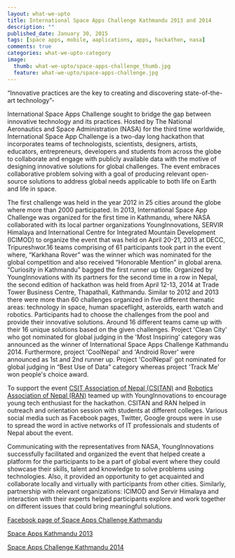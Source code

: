 ```yaml
---
layout: what-we-upto 
title: International Space Apps Challenge Kathmandu 2013 and 2014
description: ""
published_date: January 30, 2015
tags: [space apps, mobile, aaplications, apps, hackathon, nasa]
comments: true
categories: what-we-upto-category
image:
  thumb: what-we-upto/space-apps-challenge_thumb.jpg
  feature: what-we-upto/space-apps-challenge.jpg
---
```


“Innovative practices are the key to creating and discovering state-of-the-art technology”-

International Space Apps Challenge sought to bridge the gap between innovative technology and its practices. Hosted by The National Aeronautics and Space Administration (NASA) for the third time worldwide, International Space App Challenge is a two-day long hackathon that incorporates teams of technologists, scientists, designers, artists, educators, entrepreneurs, developers and students from across the globe to collaborate and engage with publicly available data with the motive of designing innovative solutions for global challenges. The event embraces collaborative problem solving with a goal of producing relevant open-source solutions to address global needs applicable to both life on Earth and life in space.

The first challenge was held in the year 2012 in 25 cities around the globe where more than 2000 participated. In 2013, International Space App Challenge was organized for the first time in Kathmandu, where NASA collaborated with its local partner organizations YoungInnovations, SERVIR Himalaya and International Centre for Integrated Mountain Development (ICIMOD) to organize the event that was held on April 20-21, 2013 at DECC, Tripureshwor.16 teams comprising of 61 participants took part in the event where, “Karkhana Rover” was the winner which was nominated for the global competition and also received “Honorable Mention” in global arena. “Curiosity in Kathmandu” bagged the first runner up title. Organized by YoungInnovations with its partners for the second time in a row in Nepal, the second edition of hackathon was held from April 12-13, 2014 at Trade Tower Business Centre, Thapathali, Kathmandu. Similar to 2012 and 2013 there were more than 60 challenges organized in five different thematic areas: technology in space, human spaceflight, asteroids, earth watch and robotics. Participants had to choose the challenges from the pool and provide their innovative solutions. Around 16 different teams came up with their 16 unique solutions based on the given challenges.  Project 'Clean City' who got nominated for global judging in the 'Most Inspiring' category was announced as the winner of International Space Apps Challenge Kathmandu 2014. Furthermore, project 'CoolNepal' and 'Android Rover' were announced as 1st and 2nd runner up. Project 'CoolNepal' got nominated for global judging in “Best Use of Data” category whereas project 'Track Me' won people's choice award.

To support the event [CSIT Association of Nepal (CSITAN)](http://www.csitnepal.com/) and [Robotics Association of Nepal (RAN)](http://ran.org.np/)  teamed up with YoungInnovations to encourage young tech enthusiast for the hackathon. CSITAN and RAN helped in outreach and orientation session with students at different colleges. Various social media such as Facebook pages, Twitter, Google groups were in use to spread the word in active networks of IT professionals and students of Nepal about the event.

Communicating with the representatives from NASA, YoungInnovations successfully facilitated and organized the event that helped create a platform for the participants to be a part of global event where they could showcase their skills, talent and knowledge to solve problems using technologies. Also, it provided an opportunity to get acquainted and collaborate locally and virtually with participants from other cities. Similarly, partnership with relevant organizations: ICIMOD and Servir Himalaya and interaction with their experts helped participants explore and work together on different issues that could bring meaningful solutions. 

[Facebook page of Space Apps Challenge Kathmandu](https://www.facebook.com/spaceappsktm)

[Space Apps Kathmandu 2013](https://2013.spaceappschallenge.org/location/kathmandu/)

[Space Apps Challenge Kathmandu 2014](https://2014.spaceappschallenge.org/location/kathmandu/)
